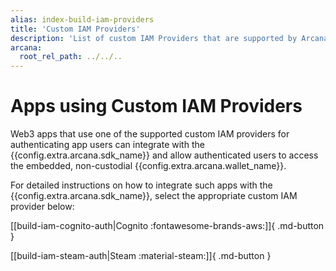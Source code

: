 ```yaml
---
alias: index-build-iam-providers
title: 'Custom IAM Providers'
description: 'List of custom IAM Providers that are supported by Arcana Auth and how to build user authentication for onboarding Web3 app users in apps integrated with the Arcana SDK.'
arcana:
  root_rel_path: ../../..
---
```


# Apps using Custom IAM Providers

Web3 apps that use one of the supported custom IAM providers for authenticating app users can integrate with the {{config.extra.arcana.sdk_name}} and allow authenticated users to access the embedded, non-custodial {{config.extra.arcana.wallet_name}}. 

For detailed instructions on how to integrate such apps with the {{config.extra.arcana.sdk_name}}, select the appropriate custom IAM provider below:

[[build-iam-cognito-auth|Cognito :fontawesome-brands-aws:]]{ .md-button }

[[build-iam-steam-auth|Steam :material-steam:]]{ .md-button }